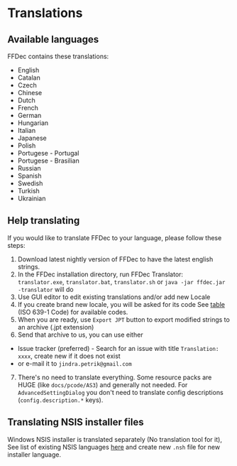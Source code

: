 # Translations

## Available languages
 FFDec contains these translations:
 - English
 - Catalan
 - Czech
 - Chinese
 - Dutch
 - French
 - German
 - Hungarian
 - Italian
 - Japanese
 - Polish
 - Portugese - Portugal
 - Portugese - Brasilian
 - Russian
 - Spanish
 - Swedish
 - Turkish
 - Ukrainian

## Help translating
If you would like to translate FFDec to your language, please follow these steps:

1. Download latest nightly version of FFDec to have the latest english strings.
2. In the FFDec installation directory, run FFDec Translator:
  `translator.exe`, `translator.bat`, `translator.sh` or `java -jar ffdec.jar -translator` will do
3. Use GUI editor to edit existing translations and/or add new Locale
4. If you create brand new locale, you will be asked for its code
 See [table](http://www.loc.gov/standards/iso639-2/php/code_list.php) (ISO 639-1 Code) for available codes.
5. When you are ready, use `Export JPT` button to export modified strings to an archive (.jpt extension)
6. Send that archive to us, you can use either 
 - Issue tracker (preferred) - Search for an issue with title `Translation: xxxx`, create new if it does not exist
 - or e-mail it to `jindra.petrik@gmail.com`
7. There's no need to translate everything. Some resource packs are HUGE (like `docs/pcode/AS3`) and generally not needed.
 For `AdvancedSettingDialog` you don't need to translate config descriptions (`config.description.*` keys).

## Translating NSIS installer files
Windows NSIS installer is translated separately (No translation tool for it),
See list of existing NSIS languages [here](https://github.com/jindrapetrik/jpexs-decompiler/tree/dev/nsis_locales)
and create new `.nsh` file for new installer language.
